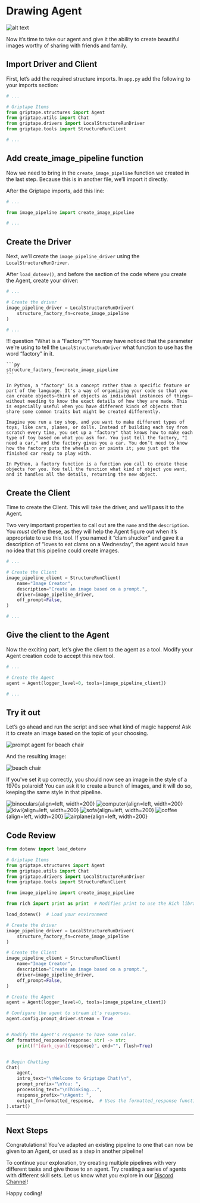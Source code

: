 # Drawing Agent

![alt text](assets/capybara_cam.webp)

Now it’s time to take our agent and give it the ability to create beautiful images worthy of sharing with friends and family.

## Import Driver and Client

First, let’s add the required structure imports. In `app.py` add the following to your imports section:

```py title="app.py" hl_lines="6-7"
# ...

# Griptape Items
from griptape.structures import Agent
from griptape.utils import Chat
from griptape.drivers import LocalStructureRunDriver
from griptape.tools import StructureRunClient

# ...
```

## Add create_image_pipeline function

Now we need to bring in the `create_image_pipeline` function we created in the last step. Because this is in another file, we’ll import it directly.

After the Griptape imports, add this line:

```py title="app.py" hl_lines="3"
# ...

from image_pipeline import create_image_pipeline

# ...
```

## Create the Driver

Next, we’ll create the `image_pipeline_driver` using the `LocalStructureRunDriver`.

After `load_dotenv()`, and before the section of the code where you create the Agent, create your driver:

```py title="app.py" hl_lines="3-6"
# ...

# Create the driver
image_pipeline_driver = LocalStructureRunDriver(
    structure_factory_fn=create_image_pipeline
)

# ...
```

!!! question "What is a "Factory"?"
    You may have noticed that the parameter we’re using to tell the `LocalStructureRunDriver` what function to use has the word “factory” in it.

    ```py
    structure_factory_fn=create_image_pipeline
    ```

    In Python, a "factory" is a concept rather than a specific feature or part of the language. It's a way of organizing your code so that you can create objects—think of objects as individual instances of things—without needing to know the exact details of how they are made. This is especially useful when you have different kinds of objects that share some common traits but might be created differently.

    Imagine you run a toy shop, and you want to make different types of toys, like cars, planes, or dolls. Instead of building each toy from scratch every time, you set up a "factory" that knows how to make each type of toy based on what you ask for. You just tell the factory, "I need a car," and the factory gives you a car. You don’t need to know how the factory puts the wheels on or paints it; you just get the finished car ready to play with.

    In Python, a factory function is a function you call to create these objects for you. You tell the function what kind of object you want, and it handles all the details, returning the new object.

## Create the Client

Time to create the Client. This will take the driver, and we’ll pass it to the Agent.

Two very important properties to call out are the `name` and the `description`. You _must_ define these, as they will help the Agent figure out when it’s appropriate to use this tool. If you named it “clam shucker” and gave it a description of “loves to eat clams on a Wednesday”, the agent would have no idea that this pipeline could create images.

```py title="app.py" hl_lines="3-9"
# ...

# Create the Client
image_pipeline_client = StructureRunClient(
    name="Image Creator",
    description="Create an image based on a prompt.",
    driver=image_pipeline_driver,
    off_prompt=False,
)

# ...
```

## Give the client to the Agent

Now the exciting part, let’s give the client to the agent as a tool. Modify your Agent creation code to accept this new tool.

```py title="app.py" hl_lines="4"
# ...

# Create the Agent
agent = Agent(logger_level=0, tools=[image_pipeline_client])

# ...
```

## Try it out

Let’s go ahead and run the script and see what kind of magic happens! Ask it to create an image based on the topic of your choosing.

![prompt agent for beach chair](assets/prompt_for_beach_chair.webp)

And the resulting image:

![beach chair](assets/beach_chair.webp)

If you've set it up correctly, you should now see an image in the style of a 1970s polaroid! You can ask it to create a bunch of images, and it will do so, keeping the same style in that pipeline.

![binoculars](assets/binoculars.webp){align=left, width=200}
![computer](assets/computer.webp){align=left, width=200}
![kiwi](assets/kiwi.webp){align=left, width=200}
![sofa](assets/sofa.webp){align=left, width=200}
![coffee](assets/coffee.webp){align=left, width=200}
![airplane](assets/airplane.webp){align=left, width=200}


## Code Review

```py title="app.py" linenums="1"
from dotenv import load_dotenv

# Griptape Items
from griptape.structures import Agent
from griptape.utils import Chat
from griptape.drivers import LocalStructureRunDriver
from griptape.tools import StructureRunClient

from image_pipeline import create_image_pipeline

from rich import print as print  # Modifies print to use the Rich library

load_dotenv()  # Load your environment

# Create the driver
image_pipeline_driver = LocalStructureRunDriver(
    structure_factory_fn=create_image_pipeline
)

# Create the Client
image_pipeline_client = StructureRunClient(
    name="Image Creator",
    description="Create an image based on a prompt.",
    driver=image_pipeline_driver,
    off_prompt=False,
)

# Create the Agent
agent = Agent(logger_level=0, tools=[image_pipeline_client])

# Configure the agent to stream it's responses.
agent.config.prompt_driver.stream = True


# Modify the Agent's response to have some color.
def formatted_response(response: str) -> str:
    print(f"[dark_cyan]{response}", end="", flush=True)


# Begin Chatting
Chat(
    agent,
    intro_text="\nWelcome to Griptape Chat!\n",
    prompt_prefix="\nYou: ",
    processing_text="\nThinking...",
    response_prefix="\nAgent: ",
    output_fn=formatted_response,  # Uses the formatted_response function
).start()
```

---
## Next Steps

Congratulations! You’ve adapted an existing pipeline to one that can now be given to an Agent, or used as a step in another pipeline!

To continue your exploration, try creating multiple pipelines with very different tasks and give those to an agent. Try creating a series of agents with different skill sets. Let us know what you explore in our [Discord Channel](https://discord.gg/pqTxMFFK)!

Happy coding!
